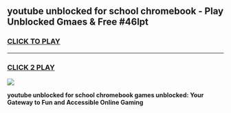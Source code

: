 
## youtube unblocked for school chromebook - Play Unblocked Gmaes & Free #46lpt
<h3>
<a href="https://news.freeplayer.one?title=youtube_unblocked_for_school_chromebook&ref=03M">CLICK TO PLAY</a></h3>
<hr>

<h3>
<a href="https://news.freeplayer.one?title=youtube_unblocked_for_school_chromebook&ref=03M">CLICK 2 PLAY</a>
  
</h3>

<a href="https://news.freeplayer.one?title=youtube_unblocked_for_school_chromebook&ref=03M"><img src="https://clearcache.store/games.png"></a>


**youtube unblocked for school chromebook games unblocked: Your Gateway to Fun and Accessible Online Gaming**

